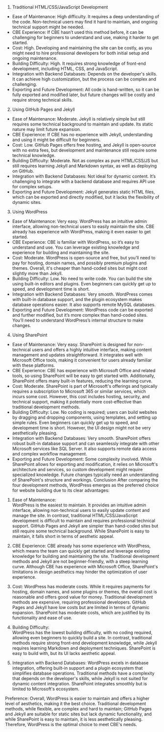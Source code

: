  1. Traditional HTML/CSS/JavaScript Development
- Ease of Maintenance:
 High difficulty. It requires a deep understanding of the code. Non-technical users may find it hard to maintain, and ongoing technical support might be needed.
- CBE Experience: 
If CBE hasn’t used this method before, it can be challenging for beginners to understand and use, making it harder to get started.
- Cost: 
High. Developing and maintaining the site can be costly, as you might need to hire professional developers for both initial setup and ongoing maintenance.
- Building Difficulty:
 High. It requires strong knowledge of front-end development, including HTML, CSS, and JavaScript.
- Integration with Backend Databases:
 Depends on the developer's skills. It can achieve high customization, but the process can be complex and challenging.
- Exporting and Future Development:
 All code is hand-written, so it can be fully exported and modified later, but future changes will be costly and require strong technical skills.

 2. Using GitHub Pages and Jekyll
- Ease of Maintenance:
 Moderate. Jekyll is relatively simple but still requires some technical background to maintain and update. Its static nature may limit future expansion.
- CBE Experience:
 If CBE has no experience with Jekyll, understanding and using it might be difficult for beginners.
- Cost:
 Low. GitHub Pages offers free hosting, and Jekyll is open-source with no extra fees, but development and maintenance still require some technical knowledge.
- Building Difficulty:
 Moderate. Not as complex as pure HTML/CSS/JS but still requires learning Jekyll and Markdown syntax, as well as deploying on GitHub.
- Integration with Backend Databases:
 Not ideal for dynamic content. It’s challenging to integrate with a backend database and requires API use for complex setups.
- Exporting and Future Development:
 Jekyll generates static HTML files, which can be exported and directly modified, but it lacks the flexibility of dynamic sites.

 3. Using WordPress
- Ease of Maintenance:
 Very easy. WordPress has an intuitive admin interface, allowing non-technical users to easily maintain the site. CBE already has experience with WordPress, making it even easier to get started.
- CBE Experience:
 CBE is familiar with WordPress, so it’s easy to understand and use. You can leverage existing knowledge and experience for building and maintaining the site.
- Cost:
 Moderate. WordPress is open-source and free, but you’ll need to pay for hosting, domain names, and possibly premium plugins and themes. Overall, it's cheaper than hand-coded sites but might cost slightly more than Jekyll.
- Building Difficulty:
 Low. No need to write code. You can build the site using built-in editors and plugins. Even beginners can quickly get up to speed, and development time is short.
- Integration with Backend Databases: 
Very smooth. WordPress comes with built-in database support, and the plugin ecosystem makes database operations easier. It also supports remote MySQL databases.
- Exporting and Future Development:
 WordPress code can be exported and further modified, but it’s more complex than hand-coded sites. You’ll need to understand WordPress’s internal structure to make changes.
4. Using SharePoint
- Ease of Maintenance:
  Very easy. SharePoint is designed for non-technical users and offers a highly intuitive interface, making content management and updates straightforward. It integrates well with Microsoft Office tools, making it convenient for users already familiar with these platforms.
- CBE Experience:
  CBE has experience with Microsoft Office and related tools, so using SharePoint will be easy to get started with. Additionally, SharePoint offers many built-in features, reducing the learning curve.
- Cost:
  Moderate. SharePoint is part of Microsoft's offerings and typically requires a subscription to Microsoft 365 or similar services, which incurs some cost. However, this cost includes hosting, security, and technical support, making it potentially more cost-effective than traditional development methods.
- Building Difficulty:
Low. No coding is required; users can build websites by dragging and dropping components, using templates, and setting up simple rules. Even beginners can quickly get up to speed, and development time is short. However, the UI design might not be very aesthetically pleasing.
- Integration with Backend Databases:
  Very smooth. SharePoint offers robust built-in database support and can seamlessly integrate with other Microsoft services like SQL Server. It also supports remote data access and complex workflow management.
- Exporting and Future Development:
  Some complexity involved. While SharePoint allows for exporting and modification, it relies on Microsoft's architecture and services, so custom development might require specialized knowledge. Future changes typically need an understanding of SharePoint's structure and workings.
Conclusion
After comparing the four development methods, WordPress emerges as the preferred choice for website building due to its clear advantages:

1. Ease of Maintenance:  
   WordPress is the easiest to maintain. It provides an intuitive admin interface, allowing non-technical users to easily update content and manage the site. In contrast, traditional HTML/CSS/JavaScript development is difficult to maintain and requires professional technical support. GitHub Pages and Jekyll are simpler than hand-coded sites but still require some technical background. While SharePoint is easy to maintain, it falls short in terms of aesthetic appeal.

2. CBE Experience: 
   CBE already has some experience with WordPress, which means the team can quickly get started and leverage existing knowledge for building and maintaining the site. Traditional development methods and Jekyll are not beginner-friendly, with a steep learning curve. Although CBE has experience with Microsoft Office, SharePoint's limitations in design aesthetics may hinder the optimization of user experience.

3. Cost:
   WordPress has moderate costs. While it requires payments for hosting, domain names, and some plugins or themes, the overall cost is reasonable and offers good value for money. Traditional development methods are expensive, requiring professional developers. GitHub Pages and Jekyll have low costs but are limited in terms of dynamic expansion. SharePoint has moderate costs, which are justified by its functionality and ease of use.

4. Building Difficulty:  
   WordPress has the lowest building difficulty, with no coding required, allowing even beginners to quickly build a site. In contrast, traditional methods require strong front-end development knowledge, while Jekyll requires learning Markdown and deployment techniques. SharePoint is easy to build with, but its UI lacks aesthetic appeal.

5. Integration with Backend Databases:
   WordPress excels in database integration, offering built-in support and a plugin ecosystem that simplifies database operations. Traditional methods have a complexity that depends on the developer's skills, while Jekyll is not suited for dynamic content integration. SharePoint integrates smoothly but is limited to Microsoft's ecosystem.

Preference:
Overall, WordPress is easier to maintain and offers a higher level of aesthetics, making it the best choice. Traditional development methods, while flexible, are complex and hard to maintain; GitHub Pages and Jekyll are suitable for static sites but lack dynamic functionality, and while SharePoint is easy to maintain, it is less aesthetically pleasing. Therefore, WordPress is the optimal choice to meet CBE's needs.
